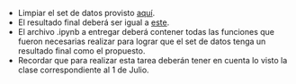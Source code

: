 - Limpiar el set de datos provisto [aquí](https://raw.githubusercontent.com/materiasipm/materiasipm.github.io/master/taller6to/datos.csv). 
- El resultado final deberá ser igual a [este](https://raw.githubusercontent.com/materiasipm/materiasipm.github.io/master/taller6to/datos_limpios.csv).
- El archivo .ipynb a entregar deberá contener todas las funciones que fueron necesarias realizar para lograr que 
el set de datos tenga un resultado final como el propuesto.
- Recordar que para realizar esta tarea deberán tener en cuenta lo visto la clase correspondiente al 1 de Julio.
